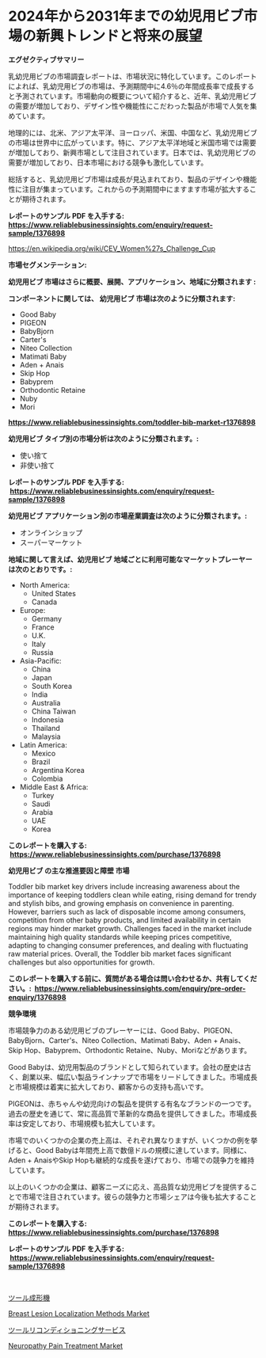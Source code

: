 <p><h1>2024年から2031年までの幼児用ビブ市場の新興トレンドと将来の展望</h1></p><p><strong>エグゼクティブサマリー</strong></p>
<p><p>乳幼児用ビブの市場調査レポートは、市場状況に特化しています。このレポートによれば、乳幼児用ビブの市場は、予測期間中に4.6％の年間成長率で成長すると予測されています。市場動向の概要について紹介すると、近年、乳幼児用ビブの需要が増加しており、デザイン性や機能性にこだわった製品が市場で人気を集めています。</p><p>地理的には、北米、アジア太平洋、ヨーロッパ、米国、中国など、乳幼児用ビブの市場は世界中に広がっています。特に、アジア太平洋地域と米国市場では需要が増加しており、新興市場として注目されています。日本では、乳幼児用ビブの需要が増加しており、日本市場における競争も激化しています。</p><p>総括すると、乳幼児用ビブ市場は成長が見込まれており、製品のデザインや機能性に注目が集まっています。これからの予測期間中にますます市場が拡大することが期待されます。</p></p>
<p><strong>レポートのサンプル PDF を入手する: <a href="https://www.reliablebusinessinsights.com/enquiry/request-sample/1376898">https://www.reliablebusinessinsights.com/enquiry/request-sample/1376898</a></strong></p>
<p><a href="https://en.wikipedia.org/wiki/CEV_Women%27s_Challenge_Cup">https://en.wikipedia.org/wiki/CEV_Women%27s_Challenge_Cup</a></p>
<p><strong>市場セグメンテーション:</strong></p>
<p><strong> 幼児用ビブ 市場はさらに概要、展開、アプリケーション、地域に分類されます :</strong></p>
<p><strong>コンポーネントに関しては、 幼児用ビブ 市場は次のように分類されます: &nbsp;</strong></p>
<p><ul><li>Good Baby</li><li>PIGEON</li><li>BabyBjorn</li><li>Carter's</li><li>Niteo Collection</li><li>Matimati Baby</li><li>Aden + Anais</li><li>Skip Hop</li><li>Babyprem</li><li>Orthodontic Retaine</li><li>Nuby</li><li>Mori</li></ul></p>
<p><strong><a href="https://www.reliablebusinessinsights.com/toddler-bib-market-r1376898">https://www.reliablebusinessinsights.com/toddler-bib-market-r1376898</a></strong></p>
<p><strong> 幼児用ビブ タイプ別の市場分析は次のように分類されます。:</strong></p>
<p><ul><li>使い捨て</li><li>非使い捨て</li></ul></p>
<p><strong>レポートのサンプル PDF を入手する: &nbsp;<a href="https://www.reliablebusinessinsights.com/enquiry/request-sample/1376898">https://www.reliablebusinessinsights.com/enquiry/request-sample/1376898</a></strong></p>
<p><strong> 幼児用ビブ アプリケーション別の市場産業調査は次のように分類されます。:</strong></p>
<p><ul><li>オンラインショップ</li><li>スーパーマーケット</li></ul></p>
<p><strong>地域に関して言えば、幼児用ビブ 地域ごとに利用可能なマーケットプレーヤーは次のとおりです。:</strong></p>
<p><ul>
    <li>
        North America:
        <ul>
            <li>United States</li>
            <li>Canada</li>
        </ul>
    </li>
    <li>
        Europe:
        <ul>
            <li>Germany</li>
            <li>France</li>
            <li>U.K.</li>
            <li>Italy</li>
            <li>Russia</li>
        </ul>
    </li>
    <li>
        Asia-Pacific:
        <ul>
            <li>China</li>
            <li>Japan</li>
            <li>South Korea</li>
            <li>India</li>
            <li>Australia</li>
            <li>China Taiwan</li>
            <li>Indonesia</li>
            <li>Thailand</li>
            <li>Malaysia</li>
        </ul>
    </li>
    <li>
        Latin America:
        <ul>
            <li>Mexico</li>
            <li>Brazil</li>
            <li>Argentina Korea</li>
            <li>Colombia</li>
        </ul>
    </li>
    <li>
        Middle East & Africa:
        <ul>
            <li>Turkey</li>
            <li>Saudi</li>
            <li>Arabia</li>
            <li>UAE</li>
            <li>Korea</li>
        </ul>
    </li>
    </ul></p>
<p><strong>このレポートを購入する: &nbsp;<a href="https://www.reliablebusinessinsights.com/purchase/1376898">https://www.reliablebusinessinsights.com/purchase/1376898</a></strong></p>
<p><strong>幼児用ビブ の主な推進要因と障壁 市場</strong></p>
<p><p>Toddler bib market key drivers include increasing awareness about the importance of keeping toddlers clean while eating, rising demand for trendy and stylish bibs, and growing emphasis on convenience in parenting. However, barriers such as lack of disposable income among consumers, competition from other baby products, and limited availability in certain regions may hinder market growth. Challenges faced in the market include maintaining high quality standards while keeping prices competitive, adapting to changing consumer preferences, and dealing with fluctuating raw material prices. Overall, the Toddler bib market faces significant challenges but also opportunities for growth.</p></p>
<p><strong>このレポートを購入する前に、質問がある場合は問い合わせるか、共有してください。:&nbsp; <a href="https://www.reliablebusinessinsights.com/enquiry/pre-order-enquiry/1376898">https://www.reliablebusinessinsights.com/enquiry/pre-order-enquiry/1376898</a></strong></p>
<p><strong>競争環境</strong></p>
<p><p>市場競争力のある幼児用ビブのプレーヤーには、Good Baby、PIGEON、BabyBjorn、Carter's、Niteo Collection、Matimati Baby、Aden + Anais、Skip Hop、Babyprem、Orthodontic Retaine、Nuby、Moriなどがあります。</p><p>Good Babyは、幼児用製品のブランドとして知られています。会社の歴史は古く、創業以来、幅広い製品ラインナップで市場をリードしてきました。市場成長と市場規模は着実に拡大しており、顧客からの支持も高いです。</p><p>PIGEONは、赤ちゃんや幼児向けの製品を提供する有名なブランドの一つです。過去の歴史を通じて、常に高品質で革新的な商品を提供してきました。市場成長率は安定しており、市場規模も拡大しています。</p><p>市場でのいくつかの企業の売上高は、それぞれ異なりますが、いくつかの例を挙げると、Good Babyは年間売上高で数億ドルの規模に達しています。同様に、Aden + AnaisやSkip Hopも継続的な成長を遂げており、市場での競争力を維持しています。</p><p>以上のいくつかの企業は、顧客ニーズに応え、高品質な幼児用ビブを提供することで市場で注目されています。彼らの競争力と市場シェアは今後も拡大することが期待されます。</p></p>
<p><strong>このレポートを購入する: &nbsp; <a href="https://www.reliablebusinessinsights.com/purchase/1376898">https://www.reliablebusinessinsights.com/purchase/1376898</a></strong></p>
<p><strong>レポートのサンプル PDF を入手する: &nbsp;<a href="https://www.reliablebusinessinsights.com/enquiry/request-sample/1376898">https://www.reliablebusinessinsights.com/enquiry/request-sample/1376898</a></strong><strong></strong></p>
<p>&nbsp;</p>
<p><p><a href="https://github.com/roulaayoub-saad/Market-Research-Report-List-2/blob/main/2919800171572.md">ツール成形機</a></p><p><a href="https://github.com/fiixsa/Market-Research-Report-List-3/blob/main/breast-lesion-localization-methods-market.md">Breast Lesion Localization Methods Market</a></p><p><a href="https://github.com/zjkmgcs938405/Market-Research-Report-List-3/blob/main/4407353171571.md">ツールリコンディショニングサービス</a></p><p><a href="https://github.com/Airanohannonzb68e5pb53oc1/Market-Research-Report-List-3/blob/main/neuropathy-pain-treatment-market.md">Neuropathy Pain Treatment Market</a></p></p>